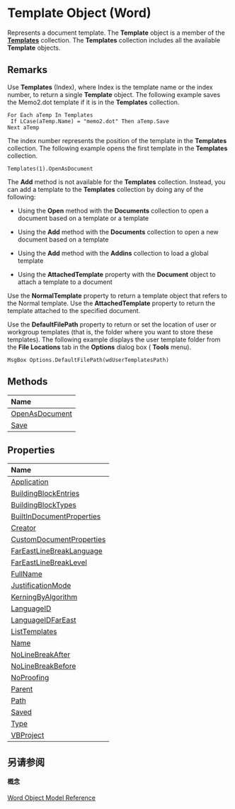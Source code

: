 
# Template Object (Word)

Represents a document template. The  **Template** object is a member of the **[Templates](de62f768-011a-7446-48c3-1c4512da5f7c.md)** collection. The **Templates** collection includes all the available **Template** objects.


## Remarks

Use  **Templates** (Index), where Index is the template name or the index number, to return a single **Template** object. The following example saves the Memo2.dot template if it is in the **Templates** collection.


```
For Each aTemp In Templates 
 If LCase(aTemp.Name) = "memo2.dot" Then aTemp.Save 
Next aTemp
```

The index number represents the position of the template in the  **Templates** collection. The following example opens the first template in the **Templates** collection.




```
Templates(1).OpenAsDocument
```

The  **Add** method is not available for the **Templates** collection. Instead, you can add a template to the **Templates** collection by doing any of the following:


- Using the  **Open** method with the **Documents** collection to open a document based on a template or a template
    
- Using the  **Add** method with the **Documents** collection to open a new document based on a template
    
- Using the  **Add** method with the **Addins** collection to load a global template
    
- Using the  **AttachedTemplate** property with the **Document** object to attach a template to a document
    
Use the  **NormalTemplate** property to return a template object that refers to the Normal template. Use the **AttachedTemplate** property to return the template attached to the specified document.

Use the  **DefaultFilePath** property to return or set the location of user or workgroup templates (that is, the folder where you want to store these templates). The following example displays the user template folder from the **File Locations** tab in the **Options** dialog box ( **Tools** menu).




```
MsgBox Options.DefaultFilePath(wdUserTemplatesPath)
```


## Methods



|**Name**|
|:-----|
|[OpenAsDocument](3e73bddd-a5af-5c58-cd66-3271271633dd.md)|
|[Save](34f41798-89a1-050f-be00-2e8421b1389b.md)|

## Properties



|**Name**|
|:-----|
|[Application](a7e7907a-0324-b8cf-f6a0-2fd102d63141.md)|
|[BuildingBlockEntries](498280ab-a174-7b11-92af-afec477c44be.md)|
|[BuildingBlockTypes](9250d107-4943-c0bf-b11d-08aded886ef2.md)|
|[BuiltInDocumentProperties](48de083f-c24d-3991-e4dc-1e1acfdf1106.md)|
|[Creator](76329e48-d3a8-334b-4c33-75c6f75f8c43.md)|
|[CustomDocumentProperties](b11e705f-7042-014c-4efc-2d2fba135ab2.md)|
|[FarEastLineBreakLanguage](92b719c8-7067-3cb4-7c2e-2d9738145a6b.md)|
|[FarEastLineBreakLevel](4bf3fd26-0b6c-f970-19bf-1bd9d8441d54.md)|
|[FullName](5a0d33f4-2034-22f6-a0ce-fa467dd97b86.md)|
|[JustificationMode](914994e8-8ea3-4119-271c-193970da060c.md)|
|[KerningByAlgorithm](4812a92c-8886-6c52-4b26-6fc50e270f21.md)|
|[LanguageID](a65168f1-daef-038a-fc2a-90592b63a82f.md)|
|[LanguageIDFarEast](d9798c5a-1362-a713-0357-2599d5038c18.md)|
|[ListTemplates](8e024844-3443-d7a4-9ee4-3b1692fd084b.md)|
|[Name](bc0797c0-1908-f3ef-fca3-56a757f701da.md)|
|[NoLineBreakAfter](efe38080-35b3-16d4-ce5c-0acb9a2a52ad.md)|
|[NoLineBreakBefore](47a827aa-a436-e1c5-1d32-748eb2c833df.md)|
|[NoProofing](201b9df1-a290-1d7a-569f-956b7bc2da4a.md)|
|[Parent](6cd630df-3db4-12b6-18bf-d2e77bf0c021.md)|
|[Path](9b84e053-b806-d43d-2c3c-b8ce56cf7d15.md)|
|[Saved](334069e0-f419-ddf7-0327-6c875bf3b7cd.md)|
|[Type](a1377eae-4a1e-14e3-d352-89c14be12ec3.md)|
|[VBProject](deea632d-239f-700d-7a89-fdc0fae916ef.md)|

## 另请参阅


#### 概念


[Word Object Model Reference](be452561-b436-bb9b-6f94-3faa9a74a6fd.md)